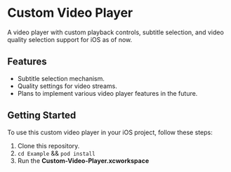 # Custom Video Player

A video player with custom playback controls, subtitle selection, and video quality selection support for iOS as of now.

## Features

- Subtitle selection mechanism.
- Quality settings for video streams.
- Plans to implement various video player features in the future.

## Getting Started

To use this custom video player in your iOS project, follow these steps:

1. Clone this repository.
2. `cd Example` && `pod install`
3. Run the **Custom-Video-Player.xcworkspace**
